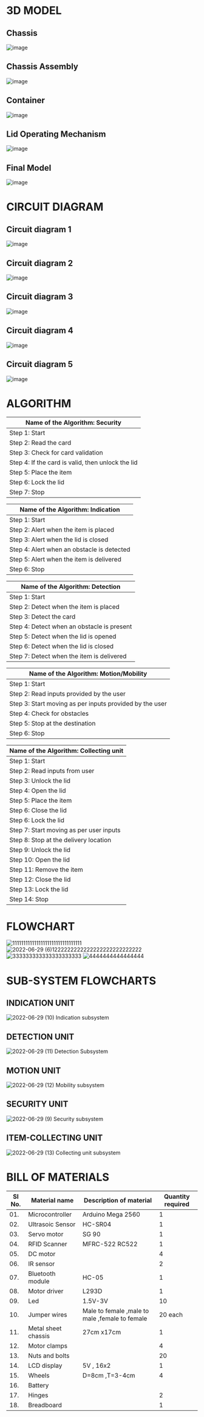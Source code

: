 # 3D MODEL

## Chassis

![image](https://user-images.githubusercontent.com/105161049/183721571-3ba4c44d-cd37-4293-9c88-827333a0e878.png)

## Chassis Assembly

![image](https://user-images.githubusercontent.com/105161049/183721471-87244b0d-dda5-4553-9ce8-10c0f633eb63.png)



## Container

![image](https://user-images.githubusercontent.com/105161049/183720893-6ec30edf-b664-4d2f-8a41-b1beeea9ad4e.png)

## Lid Operating Mechanism

![image](https://user-images.githubusercontent.com/105161049/183722914-b4b3ab8f-d027-40ed-a6ae-a150dda98a1a.png)




## Final Model
![image](https://user-images.githubusercontent.com/105161049/183721519-88b54ef1-2586-428c-96ed-0ae75d2f0fe2.png)

# CIRCUIT DIAGRAM

## Circuit diagram 1

![image](https://user-images.githubusercontent.com/105161049/174389257-78ba9676-3840-49eb-9132-487eb986c536.png)

## Circuit diagram 2

![image](https://user-images.githubusercontent.com/105161049/175874615-e4641575-11f0-4fa7-a702-b93fe724ff5c.png)

## Circuit diagram 3

![image](https://user-images.githubusercontent.com/105161049/174388974-f562b96c-e0ab-449b-9700-a542c9512d8c.png)

## Circuit diagram 4

![image](https://user-images.githubusercontent.com/105161049/174392685-66f72ad9-5a2c-41c3-ac69-f560a7027419.png)

## Circuit diagram 5

![image](https://user-images.githubusercontent.com/105161049/174470060-893306f2-bbb5-4a2a-b781-40d31e2121bb.png)



# ALGORITHM

|Name of the Algorithm: Security|
|-------------------------------|
|Step 1: Start|
|Step 2: Read the card|
|Step 3: Check for card validation|
|Step 4: If the card is valid, then unlock the lid|
|Step 5: Place the item|
|Step 6: Lock the lid|
|Step 7: Stop|

|Name of the Algorithm: Indication|
|---------------------------------|
|Step 1: Start|
|Step 2: Alert when the item is placed|
|Step 3: Alert when the lid is closed|
|Step 4: Alert when an obstacle is detected|
|Step 5: Alert when the item is delivered|
|Step 6: Stop|    

|Name of the Algorithm: Detection|   
|--------------------------------|   
|Step 1: Start|  
|Step 2: Detect when the item is placed|
|Step 3: Detect the card|
|Step 4: Detect when an obstacle is present|
|Step 5: Detect when the lid is opened|
|Step 6: Detect when the lid is closed|
|Step 7: Detect when the item is delivered|

|Name of the Algorithm: Motion/Mobility|
|--------------------------------------|
|Step 1: Start|
|Step 2: Read inputs provided by the user|
|Step 3: Start moving as per inputs provided by the user|
|Step 4: Check for obstacles|
|Step 5: Stop at the destination|
|Step 6: Stop|

|Name of the Algorithm: Collecting unit|
|--------------------------------------|
|Step 1: Start|
|Step 2: Read inputs from user|
|Step 3: Unlock the lid|
|Step 4: Open the lid|
|Step 5: Place the item|
|Step 6: Close the lid|
|Step 6: Lock the lid|
|Step 7: Start moving as per user inputs|
|Step 8: Stop at the delivery location|
|Step 9: Unlock the lid|
|Step 10: Open the lid|
|Step 11: Remove the item|
|Step 12: Close the lid|
|Step 13: Lock the lid|
|Step 14: Stop|

# FLOWCHART
![11111111111111111111111111111111](https://user-images.githubusercontent.com/105167907/176484735-fe10890f-228a-43bf-9e42-800e215598e1.png)
![2022-06-29 (6)1222222222222222222222222222](https://user-images.githubusercontent.com/105167907/176484766-53ef3834-11d4-43fe-83aa-b721f32fb104.png)
![333333333333333333333](https://user-images.githubusercontent.com/105167907/176484818-b38a66b6-4cef-4f20-8bb6-c156d9897442.png)
![4444444444444444](https://user-images.githubusercontent.com/105167907/176484863-3102fd5c-dbaa-4504-a926-265028b43c4d.png)

# SUB-SYSTEM FLOWCHARTS

## INDICATION UNIT
![2022-06-29 (10) Indication subsystem](https://user-images.githubusercontent.com/105167907/176492465-d8725cba-3931-4b8e-a448-d3b83fc814b1.png)

## DETECTION UNIT
![2022-06-29 (11) Detection Subsystem](https://user-images.githubusercontent.com/105167907/176492770-b99f4fe6-34e4-4c91-bfc3-3f456b0367da.png)

## MOTION UNIT
![2022-06-29 (12) Mobility subsystem](https://user-images.githubusercontent.com/105167907/176493141-b8b2c7a2-d9d2-4c04-b7fc-4dda8dfd4cbf.png)

## SECURITY UNIT
![2022-06-29 (9)  Security subsystem](https://user-images.githubusercontent.com/105167907/176493359-84a3d2a5-293f-4fd8-8213-c2f1b09c765a.png)

## ITEM-COLLECTING UNIT
![2022-06-29 (13) Collecting unit subsystem](https://user-images.githubusercontent.com/105167907/176493483-0e01addd-73ed-414a-b104-4b239cb65aac.png)



# BILL OF MATERIALS

|  SI No.  |  Material name  |  Description of material  |  Quantity required  |
|----------|-----------------|---------------------------|---------------------|
|01.|Microcontroller |Arduino Mega 2560|1|
|02.|Ultrasoic Sensor|HC-SR04|1|
|03.|Servo motor|SG 90|1|
|04.|RFID Scanner|MFRC-522 RC522|1|
|05.|DC motor|       |4|
|06.|IR sensor|    |2|
|07.|Bluetooth module|HC-05|1|
|08.|Motor driver|L293D|1|
|09.|Led|1.5V-3V|10|
|10.|Jumper wires|Male to female ,male to male ,female to female|20 each|
|11.|Metal sheet chassis|27cm x17cm|1|
|12.|Motor clamps||4|
|13.|Nuts and bolts| |20|
|14.|LCD display|5V , 16x2|1|
|15.|Wheels|D=8cm ,T=3-4cm|4|
|16.|Battery|||
|17.|Hinges||2|
|18.|Breadboard||1|